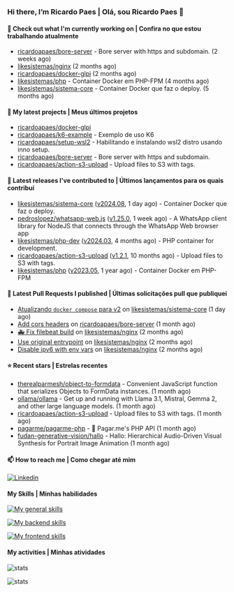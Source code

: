### Hi there, I’m Ricardo Paes | Olá, sou Ricardo Paes 👋 

#### 👷 Check out what I'm currently working on | Confira no que estou trabalhando atualmente

- [ricardoapaes/bore-server](https://github.com/ricardoapaes/bore-server) - Bore server with https and subdomain. (2 weeks ago)
- [likesistemas/nginx](https://github.com/likesistemas/nginx) (2 months ago)
- [ricardoapaes/docker-glpi](https://github.com/ricardoapaes/docker-glpi) (2 months ago)
- [likesistemas/php](https://github.com/likesistemas/php) - Container Docker em PHP-FPM  (4 months ago)
- [likesistemas/sistema-core](https://github.com/likesistemas/sistema-core) - Container Docker que faz o deploy. (5 months ago)

#### 🌱 My latest projects | Meus últimos projetos

- [ricardoapaes/docker-glpi](https://github.com/ricardoapaes/docker-glpi)
- [ricardoapaes/k6-example](https://github.com/ricardoapaes/k6-example) - Exemplo de uso K6
- [ricardoapaes/setup-wsl2](https://github.com/ricardoapaes/setup-wsl2) - Habilitando e instalando wsl2 distro usando inno setup.
- [ricardoapaes/bore-server](https://github.com/ricardoapaes/bore-server) - Bore server with https and subdomain.
- [ricardoapaes/action-s3-upload](https://github.com/ricardoapaes/action-s3-upload) - Upload files to S3 with tags.

#### 🔭 Latest releases I've contributed to | Últimos lançamentos para os quais contribuí

- [likesistemas/sistema-core](https://github.com/likesistemas/sistema-core) ([v2024.08](https://github.com/likesistemas/sistema-core/releases/tag/v2024.08), 1 day ago) - Container Docker que faz o deploy.
- [pedroslopez/whatsapp-web.js](https://github.com/pedroslopez/whatsapp-web.js) ([v1.25.0](https://github.com/pedroslopez/whatsapp-web.js/releases/tag/v1.25.0), 1 week ago) - A WhatsApp client library for NodeJS that connects through the WhatsApp Web browser app
- [likesistemas/php-dev](https://github.com/likesistemas/php-dev) ([v2024.03](https://github.com/likesistemas/php-dev/releases/tag/v2024.03), 4 months ago) - PHP container for development.
- [ricardoapaes/action-s3-upload](https://github.com/ricardoapaes/action-s3-upload) ([v1.2.1](https://github.com/ricardoapaes/action-s3-upload/releases/tag/v1.2.1), 10 months ago) - Upload files to S3 with tags.
- [likesistemas/php](https://github.com/likesistemas/php) ([v2023.05](https://github.com/likesistemas/php/releases/tag/v2023.05), 1 year ago) - Container Docker em PHP-FPM 

#### 🔨 Latest Pull Requests I published | Últimas solicitações pull que publiquei

- [Atualizando `docker compose` para v2](https://github.com/likesistemas/sistema-core/pull/34) on [likesistemas/sistema-core](https://github.com/likesistemas/sistema-core) (1 day ago)
- [Add cors headers](https://github.com/ricardoapaes/bore-server/pull/1) on [ricardoapaes/bore-server](https://github.com/ricardoapaes/bore-server) (1 month ago)
- [🚑️ Fix filebeat build](https://github.com/likesistemas/nginx/pull/19) on [likesistemas/nginx](https://github.com/likesistemas/nginx) (2 months ago)
- [Use original entrypoint](https://github.com/likesistemas/nginx/pull/18) on [likesistemas/nginx](https://github.com/likesistemas/nginx) (2 months ago)
- [Disable ipv6 with env vars](https://github.com/likesistemas/nginx/pull/17) on [likesistemas/nginx](https://github.com/likesistemas/nginx) (2 months ago)

#### ⭐ Recent stars | Estrelas recentes

- [therealparmesh/object-to-formdata](https://github.com/therealparmesh/object-to-formdata) - Convenient JavaScript function that serializes Objects to FormData instances. (1 month ago)
- [ollama/ollama](https://github.com/ollama/ollama) - Get up and running with Llama 3.1, Mistral, Gemma 2, and other large language models. (1 month ago)
- [ricardoapaes/action-s3-upload](https://github.com/ricardoapaes/action-s3-upload) - Upload files to S3 with tags. (1 month ago)
- [pagarme/pagarme-php](https://github.com/pagarme/pagarme-php) - :blue_heart: Pagar.me&#39;s PHP API (1 month ago)
- [fudan-generative-vision/hallo](https://github.com/fudan-generative-vision/hallo) - Hallo: Hierarchical Audio-Driven Visual Synthesis for Portrait Image Animation (1 month ago)

#### 📫 How to reach me | Como chegar até mim

[![Linkedin](https://img.shields.io/badge/LinkedIn-0077B5?style=for-the-badge&logo=linkedin&logoColor=white)](https://www.linkedin.com/in/ricardo-paes-5039ba4b)

#### My Skills | Minhas habilidades

[![My general skills](https://skillicons.dev/icons?i=linux,bash,git,docker,aws,gcp,kubernetes,githubactions,nginx,sentry,vim,vscode)](https://skillicons.dev)

[![My backend skills](https://skillicons.dev/icons?i=php,java,nodejs,go,kotlin,ts,laravel,androidstudio)](https://skillicons.dev)

[![My frontend skills](https://skillicons.dev/icons?i=webpack,react,angular,js,html,css,jquery)](https://skillicons.dev)

#### My activities | Minhas atividades

![stats](https://github-readme-stats.vercel.app/api?username=ricardoapaes&show_icons=true&hide_title=false&count_private=true&theme=radical&border_color=000000)

![stats](https://github-readme-stats.vercel.app/api/top-langs/?username=ricardoapaes&layout=compact&langs_count=16&theme=radical&&count_private=true&border_color=000000)